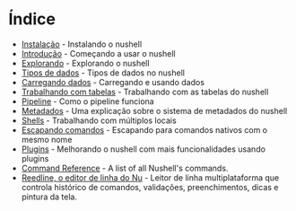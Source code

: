 # Índice

- [Instalação](instalacao.md) - Instalando o nushell
- [Introdução](introducao.md) - Começando a usar o nushell
- [Explorando](explorando.md) - Explorando o nushell
- [Tipos de dados](tipos_de_dados.md) - Tipos de dados no nushell
- [Carregando dados](carregando_dados.md) - Carregando e usando dados
- [Trabalhando com tabelas](trabalhando_com_tabelas.md) - Trabalhando com as tabelas do nushell
- [Pipeline](pipeline.md) - Como o pipeline funciona
- [Metadados](metadados.md) - Uma explicação sobre o sistema de metadados do nushell
- [Shells](shells_em_shells.md) - Trabalhando com múltiplos locais
- [Escapando comandos](escapando.md) - Escapando para comandos nativos com o mesmo nome
- [Plugins](plugins.md) - Melhorando o nushell com mais funcionalidades usando plugins
- [Command Reference](command_reference.md) - A list of all Nushell's commands.
- [Reedline, o editor de linha do Nu](reedline_nu_editor_de_linha.md) - Leitor de linha multiplataforma que controla histórico de comandos, validações, preenchimentos, dicas e pintura da tela.
